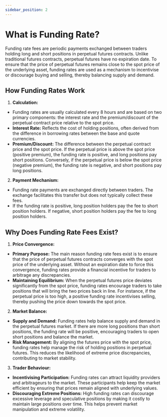 ```yaml
---
sidebar_position: 2
---
```


# What is Funding Rate?

Funding rate fees are periodic payments exchanged between traders holding long and short positions in perpetual futures contracts. Unlike traditional futures contracts, perpetual futures have no expiration date. To ensure that the price of perpetual futures remains close to the spot price of the underlying asset, funding rates are used as a mechanism to incentivise or discourage buying and selling, thereby balancing supply and demand.

## How Funding Rates Work

1. **Calculation:**

- Funding rates are usually calculated every 8 hours and are based on two primary components: the interest rate and the premium/discount of the perpetual contract price relative to the spot price.
- **Interest Rate:** Reflects the cost of holding positions, often derived from the difference in borrowing rates between the base and quote currencies.
- **Premium/Discount:** The difference between the perpetual contract price and the spot price. If the perpetual price is above the spot price (positive premium), the funding rate is positive, and long positions pay short positions. Conversely, if the perpetual price is below the spot price (negative premium), the funding rate is negative, and short positions pay long positions.

2. **Payment Mechanism:**

- Funding rate payments are exchanged directly between traders. The exchange facilitates this transfer but does not typically collect these fees.
- If the funding rate is positive, long position holders pay the fee to short position holders. If negative, short position holders pay the fee to long position holders.

## Why Does Funding Rate Fees Exist?

1. **Price Convergence:**

- **Primary Purpose:** The main reason funding rate fees exist is to ensure that the price of perpetual futures contracts converges with the spot price of the underlying asset. Without an expiration date to force this convergence, funding rates provide a financial incentive for traders to arbitrage any discrepancies.
- **Maintaining Equilibrium:** When the perpetual futures price deviates significantly from the spot price, funding rates encourage traders to take positions that will bring the two prices back in line. For instance, if the perpetual price is too high, a positive funding rate incentivises selling, thereby pushing the price down towards the spot price.

2. **Market Balance:**

- **Supply and Demand:** Funding rates help balance supply and demand in the perpetual futures market. If there are more long positions than short positions, the funding rate will be positive, encouraging traders to open short positions and balance the market.
- **Risk Management:** By aligning the futures price with the spot price, funding rates help manage the risk of holding positions in perpetual futures. This reduces the likelihood of extreme price discrepancies, contributing to market stability.

3. **Trader Behaviour:**

- **Incentivising Participation:** Funding rates can attract liquidity providers and arbitrageurs to the market. These participants help keep the market efficient by ensuring that prices remain aligned with underlying values.
- **Discouraging Extreme Positions:** High funding rates can discourage excessive leverage and speculative positions by making it costly to maintain large positions over time. This helps prevent market manipulation and extreme volatility.
